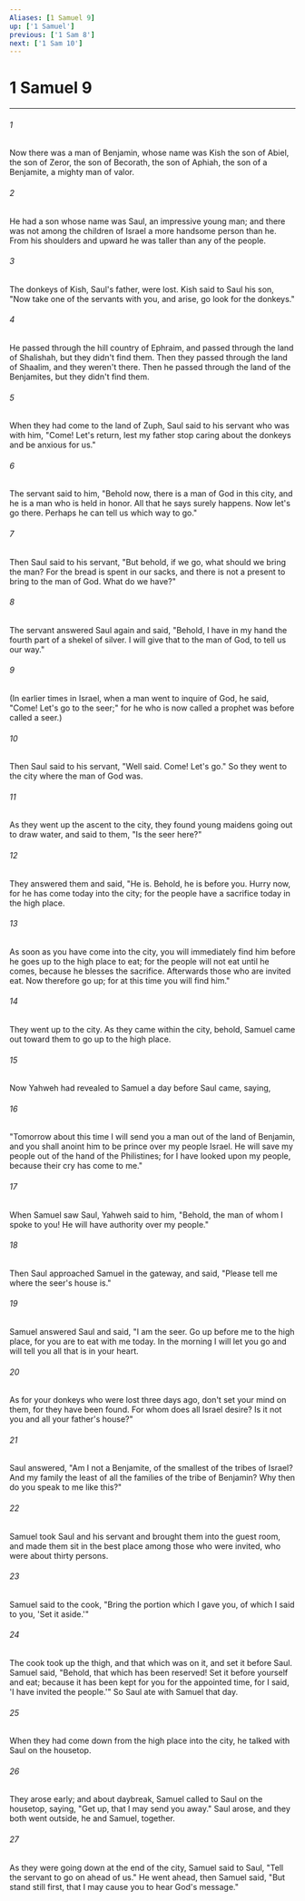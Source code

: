 ```yaml
---
Aliases: [1 Samuel 9]
up: ['1 Samuel']
previous: ['1 Sam 8']
next: ['1 Sam 10']
---
```

# 1 Samuel 9
***





###### 1 

Now there was a man of Benjamin, whose name was Kish the son of Abiel, the son of Zeror, the son of Becorath, the son of Aphiah, the son of a Benjamite, a mighty man of valor. 



###### 2 

He had a son whose name was Saul, an impressive young man; and there was not among the children of Israel a more handsome person than he. From his shoulders and upward he was taller than any of the people. 



###### 3 

The donkeys of Kish, Saul's father, were lost. Kish said to Saul his son, "Now take one of the servants with you, and arise, go look for the donkeys." 



###### 4 

He passed through the hill country of Ephraim, and passed through the land of Shalishah, but they didn't find them. Then they passed through the land of Shaalim, and they weren't there. Then he passed through the land of the Benjamites, but they didn't find them. 



###### 5 

When they had come to the land of Zuph, Saul said to his servant who was with him, "Come! Let's return, lest my father stop caring about the donkeys and be anxious for us." 



###### 6 

The servant said to him, "Behold now, there is a man of God in this city, and he is a man who is held in honor. All that he says surely happens. Now let's go there. Perhaps he can tell us which way to go." 



###### 7 

Then Saul said to his servant, "But behold, if we go, what should we bring the man? For the bread is spent in our sacks, and there is not a present to bring to the man of God. What do we have?" 



###### 8 

The servant answered Saul again and said, "Behold, I have in my hand the fourth part of a shekel of silver. I will give that to the man of God, to tell us our way." 



###### 9 

(In earlier times in Israel, when a man went to inquire of God, he said, "Come! Let's go to the seer;" for he who is now called a prophet was before called a seer.) 



###### 10 

Then Saul said to his servant, "Well said. Come! Let's go." So they went to the city where the man of God was. 



###### 11 

As they went up the ascent to the city, they found young maidens going out to draw water, and said to them, "Is the seer here?" 



###### 12 

They answered them and said, "He is. Behold, he is before you. Hurry now, for he has come today into the city; for the people have a sacrifice today in the high place. 



###### 13 

As soon as you have come into the city, you will immediately find him before he goes up to the high place to eat; for the people will not eat until he comes, because he blesses the sacrifice. Afterwards those who are invited eat. Now therefore go up; for at this time you will find him." 



###### 14 

They went up to the city. As they came within the city, behold, Samuel came out toward them to go up to the high place. 



###### 15 

Now Yahweh had revealed to Samuel a day before Saul came, saying, 



###### 16 

"Tomorrow about this time I will send you a man out of the land of Benjamin, and you shall anoint him to be prince over my people Israel. He will save my people out of the hand of the Philistines; for I have looked upon my people, because their cry has come to me." 



###### 17 

When Samuel saw Saul, Yahweh said to him, "Behold, the man of whom I spoke to you! He will have authority over my people." 



###### 18 

Then Saul approached Samuel in the gateway, and said, "Please tell me where the seer's house is." 



###### 19 

Samuel answered Saul and said, "I am the seer. Go up before me to the high place, for you are to eat with me today. In the morning I will let you go and will tell you all that is in your heart. 



###### 20 

As for your donkeys who were lost three days ago, don't set your mind on them, for they have been found. For whom does all Israel desire? Is it not you and all your father's house?" 



###### 21 

Saul answered, "Am I not a Benjamite, of the smallest of the tribes of Israel? And my family the least of all the families of the tribe of Benjamin? Why then do you speak to me like this?" 



###### 22 

Samuel took Saul and his servant and brought them into the guest room, and made them sit in the best place among those who were invited, who were about thirty persons. 



###### 23 

Samuel said to the cook, "Bring the portion which I gave you, of which I said to you, 'Set it aside.'" 



###### 24 

The cook took up the thigh, and that which was on it, and set it before Saul. Samuel said, "Behold, that which has been reserved! Set it before yourself and eat; because it has been kept for you for the appointed time, for I said, 'I have invited the people.'" So Saul ate with Samuel that day. 



###### 25 

When they had come down from the high place into the city, he talked with Saul on the housetop. 



###### 26 

They arose early; and about daybreak, Samuel called to Saul on the housetop, saying, "Get up, that I may send you away." Saul arose, and they both went outside, he and Samuel, together. 



###### 27 

As they were going down at the end of the city, Samuel said to Saul, "Tell the servant to go on ahead of us." He went ahead, then Samuel said, "But stand still first, that I may cause you to hear God's message."
